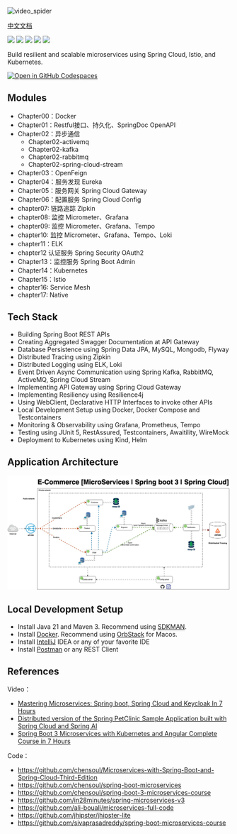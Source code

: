 ![video_spider](https://socialify.git.ci/chensoul/spring-boot-microservices-ecommerce/image?forks=1&issues=1&language=1&name=1&owner=1&stargazers=1&theme=Light)

[中文文档](README_CN.md)

<p align="left">
	<a href="https://github.com/chensoul/spring-boot-microservices-ecommerce/stargazers"><img src="https://img.shields.io/github/stars/chensoul/spring-boot-microservices-ecommerce?style=flat-square&logo=GitHub"></a>
	<a href="https://github.com/chensoul/spring-boot-microservices-ecommerce/network/members"><img src="https://img.shields.io/github/forks/chensoul/spring-boot-microservices-ecommerce?style=flat-square&logo=GitHub"></a>
	<a href="https://github.com/chensoul/spring-boot-microservices-ecommerce/watchers"><img src="https://img.shields.io/github/watchers/chensoul/spring-boot-microservices-ecommerce?style=flat-square&logo=GitHub"></a>
	<a href="https://github.com/chensoul/spring-boot-microservices-ecommerce/issues"><img src="https://img.shields.io/github/issues/chensoul/spring-boot-microservices-ecommerce.svg?style=flat-square&logo=GitHub"></a>
	<a href="https://github.com/chensoul/spring-boot-microservices-ecommerce/blob/main/LICENSE"><img src="https://img.shields.io/github/license/chensoul/spring-boot-microservices-ecommerce.svg?style=flat-square"></a>
</p>

Build resilient and scalable microservices using Spring Cloud, Istio, and Kubernetes.

[![Open in GitHub Codespaces](https://github.com/codespaces/badge.svg)](https://codespaces.new/chensoul/spring-boot-microservices-ecommerce)

## Modules

- Chapter00：Docker
- Chapter01：Restful接口、持久化、SpringDoc OpenAPI
- Chapter02：异步通信
  - Chapter02-activemq
  - Chapter02-kafka
  - Chapter02-rabbitmq
  - Chapter02-spring-cloud-stream
- Chapter03：OpenFeign
- Chapter04：服务发现 Eureka
- Chapter05：服务网关 Spring Cloud Gateway
- Chapter06：配置服务 Spring Cloud Config
- chapter07: 链路追踪 Zipkin
- chapter08: 监控 Micrometer、Grafana
- chapter09: 监控 Micrometer、Grafana、Tempo
- chapter10: 监控 Micrometer、Grafana、Tempo、Loki
- chapter11：ELK
- chapter12 认证服务 Spring Security OAuth2
- Chapter13：监控服务 Spring Boot Admin
- Chapter14：Kubernetes
- Chapter15：Istio
- chapter16: Service Mesh
- chapter17: Native

## Tech Stack

* Building Spring Boot REST APIs
* Creating Aggregated Swagger Documentation at API Gateway
* Database Persistence using Spring Data JPA, MySQL, Mongodb, Flyway
* Distributed Tracing using Zipkin
* Distributed Logging using ELK, Loki
* Event Driven Async Communication using Spring Kafka, RabbitMQ, ActiveMQ, Spring Cloud Stream
* Implementing API Gateway using Spring Cloud Gateway
* Implementing Resiliency using Resilience4j
* Using WebClient, Declarative HTTP Interfaces to invoke other APIs
* Local Development Setup using Docker, Docker Compose and Testcontainers
* Monitoring & Observability using Grafana, Prometheus, Tempo
* Testing using JUnit 5, RestAssured, Testcontainers, Awaitility, WireMock
* Deployment to Kubernetes using Kind, Helm

## Application Architecture

![microservices-architecture](./docs/microservices-architecture.jpg)

## Local Development Setup

- Install Java 21 and Maven 3. Recommend using [SDKMAN](https://sdkman.io/).
- Install [Docker](https://www.docker.com/). Recommend using [OrbStack](https://orbstack.dev/) for Macos.
- Install [IntelliJ](https://www.jetbrains.com/idea) IDEA or any of your favorite IDE
- Install [Postman](https://www.postman.com/) or any REST Client

## References

Video：

- [Mastering Microservices: Spring boot, Spring Cloud and Keycloak In 7 Hours](https://www.youtube.com/watch?v=jdeSV0GRvwI)
- [Distributed version of the Spring PetClinic Sample Application built with Spring Cloud and Spring AI](https://github.com/odedia/spring-boot-microservices-ecommerce)
- [Spring Boot 3 Microservices with Kubernetes and Angular Complete Course in 7 Hours](https://www.youtube.com/watch?v=yn_stY3HCr8)

Code：

- https://github.com/chensoul/Microservices-with-Spring-Boot-and-Spring-Cloud-Third-Edition
- https://github.com/chensoul/spring-boot-microservices
- https://github.com/chensoul/spring-boot-3-microservices-course
- https://github.com/in28minutes/spring-microservices-v3
- https://github.com/ali-bouali/microservices-full-code
- https://github.com/jhipster/jhipster-lite
- https://github.com/sivaprasadreddy/spring-boot-microservices-course
